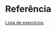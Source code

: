 # Referência

[Lista de exercícios](https://fit.faccat.br/~fpereira/apostilas/exerc_resp_alg_mar2007.pdf)
